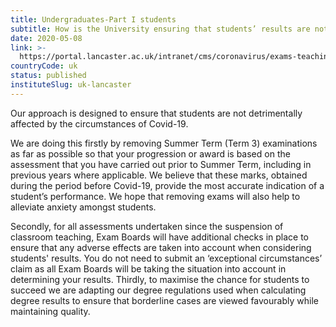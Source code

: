 ```yaml
---
title: Undergraduates-Part I students
subtitle: How is the University ensuring that students’ results are not adversely affected by Covid-19?
date: 2020-05-08
link: >-
  https://portal.lancaster.ac.uk/intranet/cms/coronavirus/exams-teaching-and-assessment
countryCode: uk
status: published
instituteSlug: uk-lancaster
---
```

Our approach is designed to ensure that students are not detrimentally affected by the circumstances of Covid-19. 

We are doing this firstly by removing Summer Term (Term 3) examinations as far as possible so that your progression or award is based on the assessment that you have carried out prior to Summer Term, including in previous years where applicable. We believe that these marks, obtained during the period before Covid-19, provide the most accurate indication of a student’s performance. We hope that removing exams will also help to alleviate anxiety amongst students.

Secondly, for all assessments undertaken since the suspension of classroom teaching, Exam Boards will have additional checks in place to ensure that any adverse effects are taken into account when considering students' results. You do not need to submit an ‘exceptional circumstances’ claim as all Exam Boards will be taking the situation into account in determining your results. Thirdly, to maximise the chance for students to succeed we are adapting our degree regulations used when calculating degree results to ensure that borderline cases are viewed favourably while maintaining quality.
